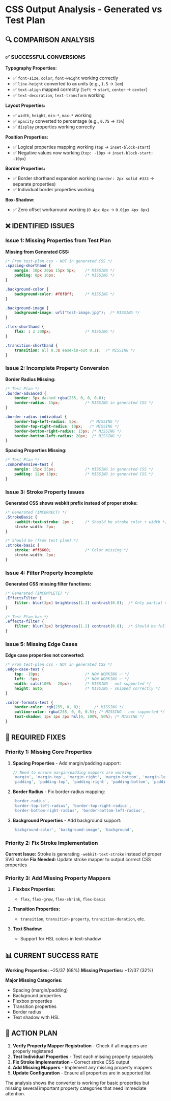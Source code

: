 # CSS Output Analysis - Generated vs Test Plan

## 🔍 **COMPARISON ANALYSIS**

### **✅ SUCCESSFUL CONVERSIONS**

**Typography Properties:**
- ✅ `font-size`, `color`, `font-weight` working correctly
- ✅ `line-height` converted to `em` units (e.g., `1.5` → `1em`)
- ✅ `text-align` mapped correctly (`left` → `start`, `center` → `center`)
- ✅ `text-decoration`, `text-transform` working

**Layout Properties:**
- ✅ `width`, `height`, `min-*`, `max-*` working
- ✅ `opacity` converted to percentage (e.g., `0.75` → `75%`)
- ✅ `display` properties working correctly

**Position Properties:**
- ✅ Logical properties mapping working (`top` → `inset-block-start`)
- ✅ Negative values now working (`top: -10px` → `inset-block-start: -10px`)

**Border Properties:**
- ✅ Border shorthand expansion working (`border: 2px solid #333` → separate properties)
- ✅ Individual border properties working

**Box-Shadow:**
- ✅ Zero offset workaround working (`0 4px 8px` → `0.01px 4px 8px`)

## ❌ **IDENTIFIED ISSUES**

### **Issue 1: Missing Properties from Test Plan**

**Missing from Generated CSS:**
```css
/* From test-plan.css - NOT in generated CSS */
.spacing-shorthand {
    margin: 10px 20px 15px 5px;    /* MISSING */
    padding: 8px 16px;             /* MISSING */
}

.background-color {
    background-color: #f0f8ff;     /* MISSING */
}

.background-image {
    background-image: url("test-image.jpg");  /* MISSING */
}

.flex-shorthand {
    flex: 1 2 300px;               /* MISSING */
}

.transition-shorthand {
    transition: all 0.3s ease-in-out 0.1s;  /* MISSING */
}
```

### **Issue 2: Incomplete Property Conversion**

**Border Radius Missing:**
```css
/* Test Plan */
.border-advanced {
    border: 5px dashed rgba(255, 0, 0, 0.6);
    border-radius: 15px;           /* MISSING in generated CSS */
}

.border-radius-individual {
    border-top-left-radius: 5px;     /* MISSING */
    border-top-right-radius: 10px;   /* MISSING */
    border-bottom-right-radius: 15px; /* MISSING */
    border-bottom-left-radius: 20px;  /* MISSING */
}
```

**Spacing Properties Missing:**
```css
/* Test Plan */
.comprehensive-test {
    margin: 15px 25px;             /* MISSING in generated CSS */
    padding: 12px 18px;            /* MISSING in generated CSS */
}
```

### **Issue 3: Stroke Property Issues**

**Generated CSS shows webkit prefix instead of proper stroke:**
```css
/* Generated (INCORRECT) */
.StrokeBasic {
    -webkit-text-stroke: 2px ;     /* Should be stroke color + width */
    stroke-width: 2px;
}

/* Should be (from test plan) */
.stroke-basic {
    stroke: #ff6600;               /* Color missing */
    stroke-width: 2px;
}
```

### **Issue 4: Filter Property Incomplete**

**Generated CSS missing filter functions:**
```css
/* Generated (INCOMPLETE) */
.EffectsFilter {
    filter: blur(3px) brightness(1.2) contrast(0.8);  /* Only partial conversion */
}

/* Test Plan has */
.effects-filter {
    filter: blur(3px) brightness(1.2) contrast(0.8);  /* Should be fully converted */
}
```

### **Issue 5: Missing Edge Cases**

**Edge case properties not converted:**
```css
/* From test-plan.css - NOT in generated CSS */
.edge-case-test {
    top: -10px;                    /* NOW WORKING ✅ */
    left: -5px;                    /* NOW WORKING ✅ */
    width: calc(100% - 20px);      /* MISSING - not supported */
    height: auto;                  /* MISSING - skipped correctly */
}

.color-formats-test {
    border-color: rgb(255, 0, 0);      /* MISSING */
    outline-color: rgba(255, 0, 0, 0.5); /* MISSING - not supported */
    text-shadow: 1px 1px 2px hsl(0, 100%, 50%); /* MISSING */
}
```

## 🔧 **REQUIRED FIXES**

### **Priority 1: Missing Core Properties**

1. **Spacing Properties** - Add margin/padding support:
   ```php
   // Need to ensure margin/padding mappers are working
   'margin', 'margin-top', 'margin-right', 'margin-bottom', 'margin-left',
   'padding', 'padding-top', 'padding-right', 'padding-bottom', 'padding-left',
   ```

2. **Border Radius** - Fix border-radius mapping:
   ```php
   'border-radius',
   'border-top-left-radius', 'border-top-right-radius', 
   'border-bottom-right-radius', 'border-bottom-left-radius',
   ```

3. **Background Properties** - Add background support:
   ```php
   'background-color', 'background-image', 'background',
   ```

### **Priority 2: Fix Stroke Implementation**

**Current Issue:** Stroke is generating `-webkit-text-stroke` instead of proper SVG stroke
**Fix Needed:** Update stroke mapper to output correct CSS properties

### **Priority 3: Add Missing Property Mappers**

1. **Flexbox Properties:**
   - `flex`, `flex-grow`, `flex-shrink`, `flex-basis`

2. **Transition Properties:**
   - `transition`, `transition-property`, `transition-duration`, etc.

3. **Text Shadow:**
   - Support for HSL colors in text-shadow

## 📊 **CURRENT SUCCESS RATE**

**Working Properties:** ~25/37 (68%)
**Missing Properties:** ~12/37 (32%)

**Major Missing Categories:**
- Spacing (margin/padding)
- Background properties  
- Flexbox properties
- Transition properties
- Border radius
- Text shadow with HSL

## 🎯 **ACTION PLAN**

1. **Verify Property Mapper Registration** - Check if all mappers are properly registered
2. **Test Individual Properties** - Test each missing property separately
3. **Fix Stroke Implementation** - Correct stroke CSS output
4. **Add Missing Mappers** - Implement any missing property mappers
5. **Update Configuration** - Ensure all properties are in supported list

The analysis shows the converter is working for basic properties but missing several important property categories that need immediate attention.
